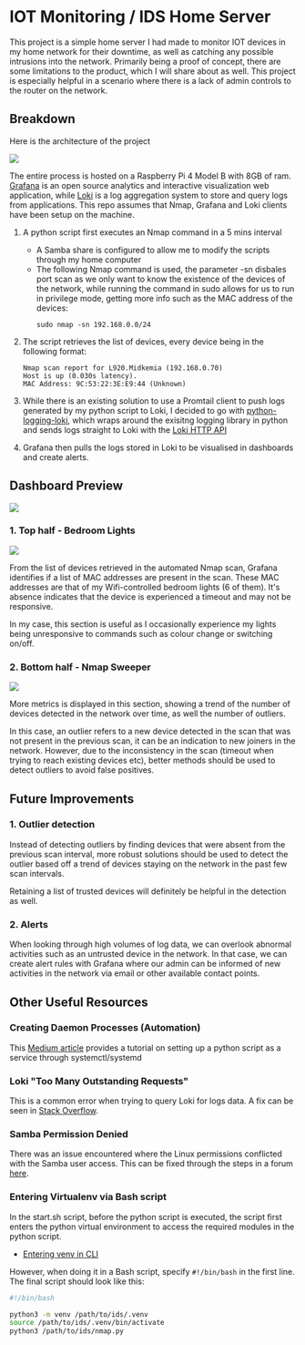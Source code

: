 # IOT Monitoring / IDS Home Server

This project is a simple home server I had made to monitor IOT devices in my home network for their downtime, as well as catching any possible intrusions into the network. Primarily being a proof of concept, there are some limitations to the product, which I will share about as well. This project is especially helpful in a scenario where there is a lack of admin controls to the router on the network.

## Breakdown

Here is the architecture of the project

<image src="img/server.png">

The entire process is hosted on a Raspberry Pi 4 Model B with 8GB of ram. [Grafana](https://grafana.com/) is an open source analytics and interactive visualization web application, while [Loki](https://grafana.com/docs/loki/latest/) is a log aggregation system to store and query logs from applications. This repo assumes that Nmap, Grafana and Loki clients have been setup on the machine.

1. A python script first executes an Nmap command in a 5 mins interval

    * A Samba share is configured to allow me to modify the scripts through my home computer
    * The following Nmap command is used, the parameter -sn disbales port scan as we only want to know the existence of the devices of the network, while running the command in sudo allows for us to run in privilege mode, getting more info such as the MAC address of the devices:
        ```
        sudo nmap -sn 192.168.0.0/24
        ```
    
2. The script retrieves the list of devices, every device being in the following format:

    ```
    Nmap scan report for L920.Midkemia (192.168.0.70)
    Host is up (0.030s latency).
    MAC Address: 9C:53:22:3E:E9:44 (Unknown)
    ```

3. While there is an existing solution to use a Promtail client to push logs generated by my python script to Loki, I decided to go with [python-logging-loki](https://pypi.org/project/python-logging-loki/), which wraps around the exisitng logging library in python and sends logs straight to Loki with the [Loki HTTP API](https://grafana.com/docs/loki/latest/reference/api/)

4. Grafana then pulls the logs stored in Loki to be visualised in dashboards and create alerts.

## Dashboard Preview

<image src="img/dashboard.png">


### 1. Top half - Bedroom Lights

<image src="img/dashboard_lights.png">

From the list of devices retrieved in the automated Nmap scan, Grafana identifies if a list of MAC addresses are present in the scan. These MAC addresses are that of my Wifi-controlled bedroom lights (6 of them). It's absence indicates that the device is experienced a timeout and may not be responsive.

In my case, this section is useful as I occasionally experience my lights being unresponsive to commands such as colour change or switching on/off.

### 2. Bottom half - Nmap Sweeper

<image src="img/dashboard_nmap.png">

More metrics is displayed in this section, showing a trend of the number of devices detected in the network over time, as well the number of outliers.

In this case, an outlier refers to a new device detected in the scan that was not present in the previous scan, it can be an indication to new joiners in the network. However, due to the inconsistency in the scan (timeout when trying to reach existing devices etc), better methods should be used to detect outliers to avoid false positives.

## Future Improvements

### 1. Outlier detection

Instead of detecting outliers by finding devices that were absent from the previous scan interval, more robust solutions should be used to detect the outlier based off a trend of devices staying on the network in the past few scan intervals.

Retaining a list of trusted devices will definitely be helpful in the detection as well.

### 2. Alerts

When looking through high volumes of log data, we can overlook abnormal activities such as an untrusted device in the network. In that case, we can create alert rules with Grafana where our admin can be informed of new activities in the network via email or other available contact points.

## Other Useful Resources

### Creating Daemon Processes (Automation)

This [Medium article](https://medium.com/codex/setup-a-python-script-as-a-service-through-systemctl-systemd-f0cc55a42267) provides a tutorial on setting up a python script as a service through systemctl/systemd

### Loki "Too Many Outstanding Requests"

This is a common error when trying to query Loki for logs data. A fix can be seen in [Stack Overflow](https://stackoverflow.com/questions/74568197/grafana-showing-too-many-outstanding-requests-error-while-querying-loki-dashbo).

### Samba Permission Denied

There was an issue encountered where the Linux permissions conflicted with the Samba user access. This can be fixed through the steps in a forum [here](https://forums.linuxmint.com/viewtopic.php?t=245005).

### Entering Virtualenv via Bash script

In the start.sh script, before the python script is executed, the script first enters the python virtual environment to access the required modules in the python script. 

* [Entering venv in CLI](https://stackoverflow.com/questions/75602063/pip-install-r-requirements-txt-is-failing-this-environment-is-externally-mana/75696359#75696359)

However, when doing it in a Bash script, specify ` #!/bin/bash ` in the first line. The final script should look like this:

```bash
#!/bin/bash

python3 -m venv /path/to/ids/.venv
source /path/to/ids/.venv/bin/activate
python3 /path/to/ids/nmap.py


```